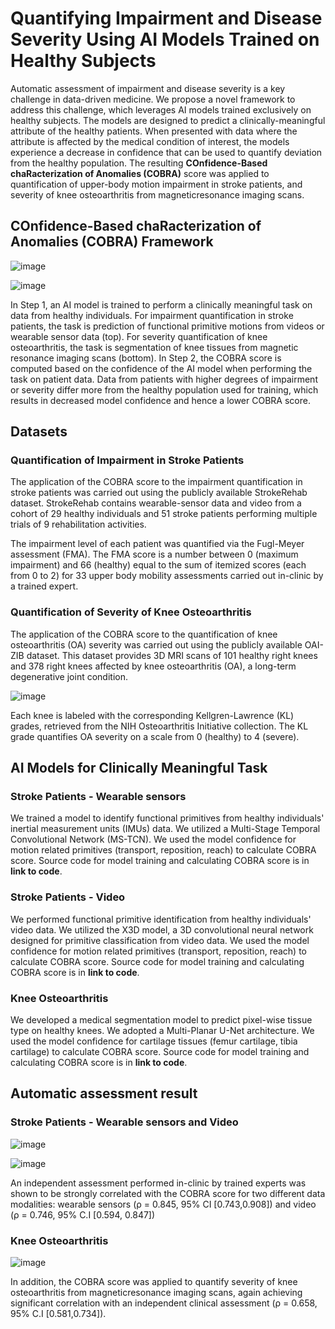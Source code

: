 # Quantifying Impairment and Disease Severity Using AI Models Trained on Healthy Subjects

Automatic assessment of impairment and disease severity is a key challenge in data-driven medicine. We propose a novel framework to address this challenge, which leverages AI models trained exclusively on healthy subjects. The models are designed to predict a clinically-meaningful attribute of the healthy patients. When presented with data where the attribute is affected by the medical condition of interest, the models experience a decrease in confidence that can be used to quantify deviation from the healthy population. The resulting **COnfidence-Based chaRacterization of Anomalies (COBRA)** score was applied to quantification of upper-body motion impairment in stroke patients, and severity of knee osteoarthritis from magneticresonance imaging scans.


## COnfidence-Based chaRacterization of Anomalies (COBRA) Framework

![image](https://github.com/fishneck/COBRA/blob/main/COBRA-Overview-Stroke.png)

![image](https://github.com/fishneck/COBRA/blob/main/COBRA-Overview-KneeOA.png)

In Step 1, an AI model is trained to perform a clinically meaningful task on data from healthy individuals. For impairment quantification in stroke patients, the task is prediction of functional primitive motions from videos or wearable sensor data (top). For severity quantification of knee osteoarthritis, the task is segmentation of knee tissues from magnetic resonance imaging scans (bottom). In Step 2, the COBRA score is computed based on the confidence of the AI model when performing the task on patient data. Data from patients with higher degrees of impairment or severity differ more from the healthy population used for training, which results in decreased model confidence and hence a lower COBRA score.


## Datasets

### Quantification of Impairment in Stroke Patients

The application of the COBRA score to the impairment quantification in stroke patients was carried out using the publicly available StrokeRehab dataset. StrokeRehab contains wearable-sensor data and video from a cohort of 29 healthy individuals and 51 stroke patients performing multiple trials of 9 rehabilitation activities.

The impairment level of each patient was quantified via the Fugl-Meyer assessment (FMA). The FMA score is a number between 0 (maximum impairment) and 66 (healthy) equal to the sum of itemized scores (each from 0 to 2) for 33 upper body mobility assessments carried out in-clinic by a trained expert.

### Quantification of Severity of Knee Osteoarthritis

The application of the COBRA score to the quantification of knee osteoarthritis (OA) severity was carried out using the publicly available OAI-ZIB dataset. This dataset provides 3D MRI scans of 101 healthy right knees and 378 right knees affected by knee osteoarthritis (OA), a long-term degenerative joint condition.

![image](https://github.com/fishneck/COBRA/blob/main/Data-KneeOA.png)


Each knee is labeled with the corresponding Kellgren-Lawrence (KL) grades, retrieved from the NIH Osteoarthritis Initiative collection. The KL grade quantifies OA severity on a scale from 0 (healthy) to 4 (severe).



## AI Models for Clinically Meaningful Task

### Stroke Patients - Wearable sensors


We trained a model to identify functional primitives from healthy individuals' inertial measurement units (IMUs) data. We utilized a Multi-Stage Temporal Convolutional Network (MS-TCN). We used the model confidence for motion related primitives (transport, reposition, reach) to calculate COBRA score. Source code for model training and calculating COBRA score is in **link to code**.


### Stroke Patients - Video


We performed functional primitive identification from healthy individuals' video data. We utilized the X3D model, a 3D convolutional neural network designed for primitive classification from video data. We used the model confidence for motion related primitives (transport, reposition, reach) to calculate COBRA score. Source code for model training and calculating COBRA score is in **link to code**.

### Knee Osteoarthritis 


We developed a medical segmentation model to predict pixel-wise tissue type on healthy knees. We adopted a Multi-Planar U-Net architecture. We used the model confidence for cartilage tissues (femur cartilage, tibia cartilage) to calculate COBRA score. Source code for model training and calculating COBRA score is in **link to code**.



## Automatic assessment result

### Stroke Patients - Wearable sensors and Video

![image](https://github.com/fishneck/COBRA/blob/main/Result-Stroke-Sensor.png)

![image](https://github.com/fishneck/COBRA/blob/main/Result-Stroke-Video.png)

An independent assessment performed in-clinic by trained experts was shown to be strongly correlated with the COBRA score for two different data modalities:  wearable sensors (ρ = 0.845, 95% CI [0.743,0.908]) and video (ρ = 0.746, 95% C.I [0.594, 0.847])

### Knee Osteoarthritis 

![image](https://github.com/fishneck/COBRA/blob/main/Result-KneeOA.png)

In addition, the COBRA score was applied to quantify severity of knee osteoarthritis from magneticresonance imaging scans, again achieving significant correlation with an
independent clinical assessment (ρ = 0.658, 95% C.I [0.581,0.734]).

